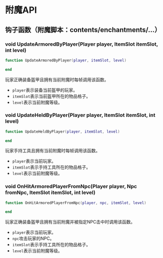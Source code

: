 # 附魔API

## 钩子函数（附魔脚本：contents/enchantments/...）

### void UpdateArmoredByPlayer\(Player player, ItemSlot itemSlot, int level\)

```lua
function UpdateArmoredByPlayer(player, itemSlot, level)
    
end
```

玩家正确装备盔甲且拥有当前附魔时每帧调用该函数。

* `player`表示装备当前盔甲的玩家。
* `itemSlot`表示当前盔甲所在的物品格子。
* `level`表示当前附魔等级。

### void UpdateHeldByPlayer\(Player player, ItemSlot itemSlot, int level\)

```lua
function UpdateHeldByPlayer(player, itemSlot, level)
    
end
```

玩家手持工具且拥有当前附魔时每帧调用该函数。

* `player`表示当前玩家。
* `itemSlot`表示手持工具所在的物品格子。
* `level`表示当前附魔等级。

### void OnHitArmoredPlayerFromNpc\(Player player, Npc fromNpc, ItemSlot itemSlot, int level\)

```lua
function OnHitArmoredPlayerFromNpc(player, npc, itemSlot, level)
    
end
```

玩家正确装备盔甲且拥有当前附魔并被指定NPC击中时调用该函数。

* `player`表示当前玩家。
* `npc`攻击玩家的NPC。
* `itemSlot`表示手持工具所在的物品格子。
* `level`表示当前附魔等级。

